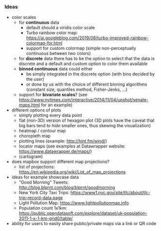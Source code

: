 ### Ideas
- color scales
  - for **continuous** data
    - default should a viridis color scale
    - Turbo rainbow color map: https://ai.googleblog.com/2019/08/turbo-improved-rainbow-colormap-for.html
    - support for custom colormap (simple non-perceptually continuous between two colors)
  - for **discrete** data there has to be the option to select that the data is discrete and a default and custom option to color them available
  - **binned continuous** data could either 
    - be simply integrated in the discrete option (with bins decided by the user)
    - or done by us with the choice of different binning algorithms (constant size, quantiles method, Fisher-Jenks, ...)
  - support for **bivariate scales**? (see https://www.nytimes.com/interactive/2014/11/04/upshot/senate-maps.html for an example)
- different options of plots
  - simply plotting every data point
  - flat (non-3D) version of hexagon plot (3D plots have the caveat that big bars tend to _hide_ smaller ones, thus skewing the visualization)
  - heatmap / contour map
  - choropleth map
  - plotting lines (example: http://hint.fm/wind/)
  - locator maps (see examples at Datawrapper website: https://www.datawrapper.de/maps/)
  - (cartogram)
- does mapbox support different map projections?
  - list of projections: https://en.wikipedia.org/wiki/List_of_map_projections
- ideas for example showcase data
  - "Good Morning" Tweets: http://blog.blprnt.com/blog/blprnt/goodmorning
  - New York City Taxi Trips: https://www1.nyc.gov/site/tlc/about/tlc-trip-record-data.page
  - Light Pollution Map: https://www.lightpollutionmap.info
  - Population count 1x1km: https://public.opendatasoft.com/explore/dataset/uk-population-2011-1-x-1-km-grid0/table/
- ability for users to easily share public/private maps via a link or QR code

